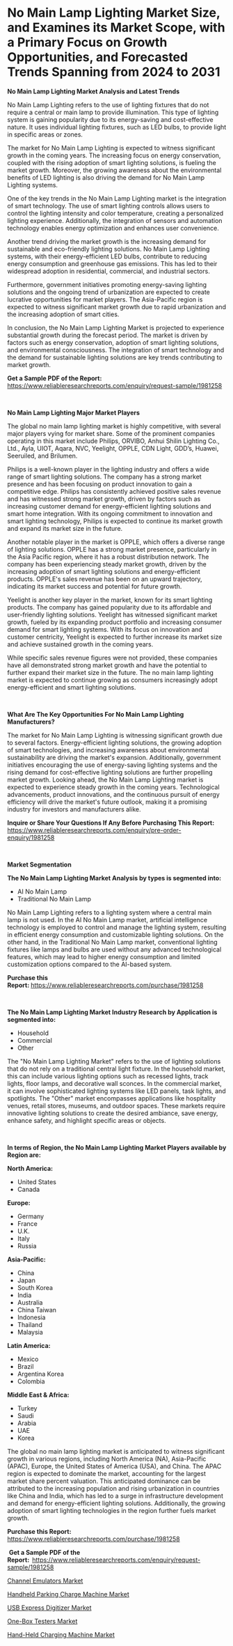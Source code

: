 <p><h1>No Main Lamp Lighting Market Size, and Examines its Market Scope, with a Primary Focus on Growth Opportunities, and Forecasted Trends Spanning from 2024 to 2031</h1></p><p><strong>No Main Lamp Lighting Market Analysis and Latest Trends</strong></p>
<p><p>No Main Lamp Lighting refers to the use of lighting fixtures that do not require a central or main lamp to provide illumination. This type of lighting system is gaining popularity due to its energy-saving and cost-effective nature. It uses individual lighting fixtures, such as LED bulbs, to provide light in specific areas or zones.</p><p>The market for No Main Lamp Lighting is expected to witness significant growth in the coming years. The increasing focus on energy conservation, coupled with the rising adoption of smart lighting solutions, is fueling the market growth. Moreover, the growing awareness about the environmental benefits of LED lighting is also driving the demand for No Main Lamp Lighting systems.</p><p>One of the key trends in the No Main Lamp Lighting market is the integration of smart technology. The use of smart lighting controls allows users to control the lighting intensity and color temperature, creating a personalized lighting experience. Additionally, the integration of sensors and automation technology enables energy optimization and enhances user convenience.</p><p>Another trend driving the market growth is the increasing demand for sustainable and eco-friendly lighting solutions. No Main Lamp Lighting systems, with their energy-efficient LED bulbs, contribute to reducing energy consumption and greenhouse gas emissions. This has led to their widespread adoption in residential, commercial, and industrial sectors.</p><p>Furthermore, government initiatives promoting energy-saving lighting solutions and the ongoing trend of urbanization are expected to create lucrative opportunities for market players. The Asia-Pacific region is expected to witness significant market growth due to rapid urbanization and the increasing adoption of smart cities.</p><p>In conclusion, the No Main Lamp Lighting Market is projected to experience substantial growth during the forecast period. The market is driven by factors such as energy conservation, adoption of smart lighting solutions, and environmental consciousness. The integration of smart technology and the demand for sustainable lighting solutions are key trends contributing to market growth.</p></p>
<p><strong>Get a Sample PDF of the Report:&nbsp;</strong> <a href="https://www.reliableresearchreports.com/enquiry/request-sample/1981258">https://www.reliableresearchreports.com/enquiry/request-sample/1981258</a></p>
<p>&nbsp;</p>
<p><strong>No Main Lamp Lighting Major Market Players</strong></p>
<p><p>The global no main lamp lighting market is highly competitive, with several major players vying for market share. Some of the prominent companies operating in this market include Philips, ORVIBO, Anhui Shilin Lighting Co., Ltd., Ayla, UIOT, Aqara, NVC, Yeelight, OPPLE, CDN Light, GDD’s, Huawei, Seeruiled, and Brilumen.</p><p>Philips is a well-known player in the lighting industry and offers a wide range of smart lighting solutions. The company has a strong market presence and has been focusing on product innovation to gain a competitive edge. Philips has consistently achieved positive sales revenue and has witnessed strong market growth, driven by factors such as increasing customer demand for energy-efficient lighting solutions and smart home integration. With its ongoing commitment to innovation and smart lighting technology, Philips is expected to continue its market growth and expand its market size in the future.</p><p>Another notable player in the market is OPPLE, which offers a diverse range of lighting solutions. OPPLE has a strong market presence, particularly in the Asia Pacific region, where it has a robust distribution network. The company has been experiencing steady market growth, driven by the increasing adoption of smart lighting solutions and energy-efficient products. OPPLE's sales revenue has been on an upward trajectory, indicating its market success and potential for future growth.</p><p>Yeelight is another key player in the market, known for its smart lighting products. The company has gained popularity due to its affordable and user-friendly lighting solutions. Yeelight has witnessed significant market growth, fueled by its expanding product portfolio and increasing consumer demand for smart lighting systems. With its focus on innovation and customer centricity, Yeelight is expected to further increase its market size and achieve sustained growth in the coming years.</p><p>While specific sales revenue figures were not provided, these companies have all demonstrated strong market growth and have the potential to further expand their market size in the future. The no main lamp lighting market is expected to continue growing as consumers increasingly adopt energy-efficient and smart lighting solutions.</p></p>
<p>&nbsp;</p>
<p><strong>What Are The Key Opportunities For No Main Lamp Lighting Manufacturers?</strong></p>
<p><p>The market for No Main Lamp Lighting is witnessing significant growth due to several factors. Energy-efficient lighting solutions, the growing adoption of smart technologies, and increasing awareness about environmental sustainability are driving the market's expansion. Additionally, government initiatives encouraging the use of energy-saving lighting systems and the rising demand for cost-effective lighting solutions are further propelling market growth. Looking ahead, the No Main Lamp Lighting market is expected to experience steady growth in the coming years. Technological advancements, product innovations, and the continuous pursuit of energy efficiency will drive the market's future outlook, making it a promising industry for investors and manufacturers alike.</p></p>
<p><strong>Inquire or Share Your Questions If Any Before Purchasing This Report:</strong> <a href="https://www.reliableresearchreports.com/enquiry/pre-order-enquiry/1981258">https://www.reliableresearchreports.com/enquiry/pre-order-enquiry/1981258</a></p>
<p>&nbsp;</p>
<p><strong>Market Segmentation</strong></p>
<p><strong>The No Main Lamp Lighting Market Analysis by types is segmented into:</strong></p>
<p><ul><li>AI No Main Lamp</li><li>Traditional No Main Lamp</li></ul></p>
<p><p>No Main Lamp Lighting refers to a lighting system where a central main lamp is not used. In the AI No Main Lamp market, artificial intelligence technology is employed to control and manage the lighting system, resulting in efficient energy consumption and customizable lighting solutions. On the other hand, in the Traditional No Main Lamp market, conventional lighting fixtures like lamps and bulbs are used without any advanced technological features, which may lead to higher energy consumption and limited customization options compared to the AI-based system.</p></p>
<p><strong>Purchase this Report:&nbsp;</strong><a href="https://www.reliableresearchreports.com/purchase/1981258">https://www.reliableresearchreports.com/purchase/1981258</a></p>
<p>&nbsp;</p>
<p><strong>The No Main Lamp Lighting Market Industry Research by Application is segmented into:</strong></p>
<p><ul><li>Household</li><li>Commercial</li><li>Other</li></ul></p>
<p><p>The "No Main Lamp Lighting Market" refers to the use of lighting solutions that do not rely on a traditional central light fixture. In the household market, this can include various lighting options such as recessed lights, track lights, floor lamps, and decorative wall sconces. In the commercial market, it can involve sophisticated lighting systems like LED panels, task lights, and spotlights. The "Other" market encompasses applications like hospitality venues, retail stores, museums, and outdoor spaces. These markets require innovative lighting solutions to create the desired ambiance, save energy, enhance safety, and highlight specific areas or objects.</p></p>
<p>&nbsp;</p>
<p><strong>In terms of Region, the No Main Lamp Lighting Market Players available by Region are:</strong></p>
<p>
    <p> <strong> North America: </strong>
        <ul>
            <li>United States</li>
            <li>Canada</li>
        </ul>
        </p> 
    <p> <strong> Europe: </strong>
        <ul>
            <li>Germany</li>
            <li>France</li>
            <li>U.K.</li>
            <li>Italy</li>
            <li>Russia</li>
        </ul>
        </p> 
    <p> <strong> Asia-Pacific: </strong>
        <ul>
            <li>China</li>
            <li>Japan</li>
            <li>South Korea</li>
            <li>India</li>
            <li>Australia</li>
            <li>China Taiwan</li>
            <li>Indonesia</li>
            <li>Thailand</li>
            <li>Malaysia</li>
        </ul>
        </p> 
    <p> <strong> Latin America: </strong>
        <ul>
            <li>Mexico</li>
            <li>Brazil</li>
            <li>Argentina Korea</li>
            <li>Colombia</li>
        </ul>
        </p> 
    <p> <strong> Middle East & Africa: </strong>
        <ul>
            <li>Turkey</li>
            <li>Saudi</li>
            <li>Arabia</li>
            <li>UAE</li>
            <li>Korea</li>
        </ul>
    </p>
    </p>
<p><p>The global no main lamp lighting market is anticipated to witness significant growth in various regions, including North America (NA), Asia-Pacific (APAC), Europe, the United States of America (USA), and China. The APAC region is expected to dominate the market, accounting for the largest market share percent valuation. This anticipated dominance can be attributed to the increasing population and rising urbanization in countries like China and India, which has led to a surge in infrastructure development and demand for energy-efficient lighting solutions. Additionally, the growing adoption of smart lighting technologies in the region further fuels market growth.</p></p>
<p><strong>Purchase this Report: </strong><a href="https://www.reliableresearchreports.com/purchase/1981258">https://www.reliableresearchreports.com/purchase/1981258</a></p>
<p>&nbsp;<strong>Get a Sample PDF of the Report:&nbsp;&nbsp;</strong><a href="https://www.reliableresearchreports.com/enquiry/request-sample/1981258">https://www.reliableresearchreports.com/enquiry/request-sample/1981258</a></p>
<p><strong></strong></p>
<p><p><a href="https://medium.com/@madelynhowe_34212/channel-emulators-market-insights-into-market-cagr-market-trends-and-growth-strategies-4d0fa9e0fe11">Channel Emulators Market</a></p><p><a href="https://medium.com/@madelynhowe_34212/handheld-parking-charge-machine-market-competitive-analysis-market-trends-and-forecast-to-2031-b6fc4e56e77c">Handheld Parking Charge Machine Market</a></p><p><a href="https://medium.com/@madelynhowe_34212/usb-express-digitizer-market-size-cagr-trends-2024-2030-e3e6f91f3f02">USB Express Digitizer Market</a></p><p><a href="https://medium.com/@madelynhowe_34212/one-box-testers-nbsp-market-focuses-on-market-share-size-and-projected-forecast-till-2031-2c4314755b3a">One-Box Testers Market</a></p><p><a href="https://medium.com/@madelynhowe_34212/hand-held-charging-machine-market-insights-into-market-cagr-market-trends-and-growth-strategies-d5596a7835b4">Hand-Held Charging Machine Market</a></p></p>